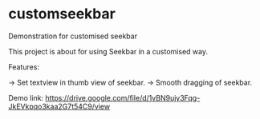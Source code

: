 # customseekbar
Demonstration for customised seekbar

This project is about for using Seekbar in a customised way.

Features:

-> Set textview in thumb view of seekbar.
-> Smooth dragging of seekbar.

Demo link: https://drive.google.com/file/d/1vBN9ujy3Fqg-JkEVkpqo3kaa2G7t54C9/view
